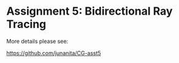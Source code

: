 # Assignment 5: Bidirectional Ray Tracing

More details please see:

https://github.com/junanita/CG-asst5



